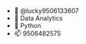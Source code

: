 - 👋 @lucky9506133607
- 👀 Data Analytics 
- 🌱 Python
- 📫 9506482575
<!---
lucky9506133607/lucky9506133607 is a ✨ special ✨ repository because its `README.md` (this file) appears on your GitHub profile.
You can click the Preview link to take a look at your changes.
--->
